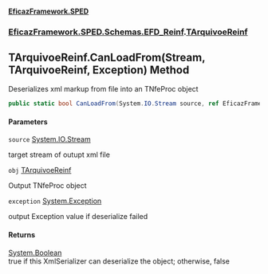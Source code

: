 #### [EficazFramework.SPED](EficazFrameworkSPED.md 'EficazFramework SPED')
### [EficazFramework.SPED.Schemas.EFD_Reinf](EficazFramework.SPED.Schemas.EFD_Reinf.md 'EficazFramework.SPED.Schemas.EFD_Reinf').[TArquivoeReinf](EficazFramework.SPED.Schemas.EFD_Reinf/TArquivoeReinf.md 'EficazFramework.SPED.Schemas.EFD_Reinf.TArquivoeReinf')

## TArquivoeReinf.CanLoadFrom(Stream, TArquivoeReinf, Exception) Method

Deserializes xml markup from file into an TNfeProc object

```csharp
public static bool CanLoadFrom(System.IO.Stream source, ref EficazFramework.SPED.Schemas.EFD_Reinf.TArquivoeReinf obj, ref System.Exception exception);
```
#### Parameters

<a name='EficazFramework.SPED.Schemas.EFD_Reinf.TArquivoeReinf.CanLoadFrom(System.IO.Stream,EficazFramework.SPED.Schemas.EFD_Reinf.TArquivoeReinf,System.Exception).source'></a>

`source` [System.IO.Stream](https://docs.microsoft.com/en-us/dotnet/api/System.IO.Stream 'System.IO.Stream')

target stream of outupt xml file

<a name='EficazFramework.SPED.Schemas.EFD_Reinf.TArquivoeReinf.CanLoadFrom(System.IO.Stream,EficazFramework.SPED.Schemas.EFD_Reinf.TArquivoeReinf,System.Exception).obj'></a>

`obj` [TArquivoeReinf](EficazFramework.SPED.Schemas.EFD_Reinf/TArquivoeReinf.md 'EficazFramework.SPED.Schemas.EFD_Reinf.TArquivoeReinf')

Output TNfeProc object

<a name='EficazFramework.SPED.Schemas.EFD_Reinf.TArquivoeReinf.CanLoadFrom(System.IO.Stream,EficazFramework.SPED.Schemas.EFD_Reinf.TArquivoeReinf,System.Exception).exception'></a>

`exception` [System.Exception](https://docs.microsoft.com/en-us/dotnet/api/System.Exception 'System.Exception')

output Exception value if deserialize failed

#### Returns
[System.Boolean](https://docs.microsoft.com/en-us/dotnet/api/System.Boolean 'System.Boolean')  
true if this XmlSerializer can deserialize the object; otherwise, false